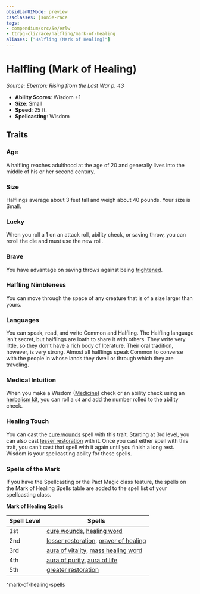```yaml
---
obsidianUIMode: preview
cssclasses: json5e-race
tags:
- compendium/src/5e/erlw
- ttrpg-cli/race/halfling/mark-of-healing
aliases: ["Halfling (Mark of Healing)"]
---
```

# Halfling (Mark of Healing)
*Source: Eberron: Rising from the Last War p. 43*  

- **Ability Scores**: Wisdom +1
- **Size**: Small
- **Speed**: 25 ft.
- **Spellcasting**: Wisdom

## Traits

### Age

A halfling reaches adulthood at the age of 20 and generally lives into the middle of his or her second century.

### Size

Halflings average about 3 feet tall and weigh about 40 pounds. Your size is Small.

### Lucky

When you roll a 1 on an attack roll, ability check, or saving throw, you can reroll the die and must use the new roll.

### Brave

You have advantage on saving throws against being [frightened](/3-Mechanics/CLI/rules/conditions.md#frightened).

### Halfling Nimbleness

You can move through the space of any creature that is of a size larger than yours.

### Languages

You can speak, read, and write Common and Halfling. The Halfling language isn't secret, but halflings are loath to share it with others. They write very little, so they don't have a rich body of literature. Their oral tradition, however, is very strong. Almost all halflings speak Common to converse with the people in whose lands they dwell or through which they are traveling.

### Medical Intuition

When you make a Wisdom ([Medicine](/3-Mechanics/CLI/rules/skills.md#Medicine)) check or an ability check using an [herbalism kit](/3-Mechanics/CLI/items/herbalism-kit.md), you can roll a `d4` and add the number rolled to the ability check.

### Healing Touch

You can cast the [cure wounds](/3-Mechanics/CLI/spells/cure-wounds.md) spell with this trait. Starting at 3rd level, you can also cast [lesser restoration](/3-Mechanics/CLI/spells/lesser-restoration.md) with it. Once you cast either spell with this trait, you can't cast that spell with it again until you finish a long rest. Wisdom is your spellcasting ability for these spells.

### Spells of the Mark

If you have the Spellcasting or the Pact Magic class feature, the spells on the Mark of Healing Spells table are added to the spell list of your spellcasting class.

**Mark of Healing Spells**

| Spell Level | Spells |
|-------------|--------|
| 1st | [cure wounds](/3-Mechanics/CLI/spells/cure-wounds.md), [healing word](/3-Mechanics/CLI/spells/healing-word.md) |
| 2nd | [lesser restoration](/3-Mechanics/CLI/spells/lesser-restoration.md), [prayer of healing](/3-Mechanics/CLI/spells/prayer-of-healing.md) |
| 3rd | [aura of vitality](/3-Mechanics/CLI/spells/aura-of-vitality.md), [mass healing word](/3-Mechanics/CLI/spells/mass-healing-word.md) |
| 4th | [aura of purity](/3-Mechanics/CLI/spells/aura-of-purity.md), [aura of life](/3-Mechanics/CLI/spells/aura-of-life.md) |
| 5th | [greater restoration](/3-Mechanics/CLI/spells/greater-restoration.md) |
^mark-of-healing-spells